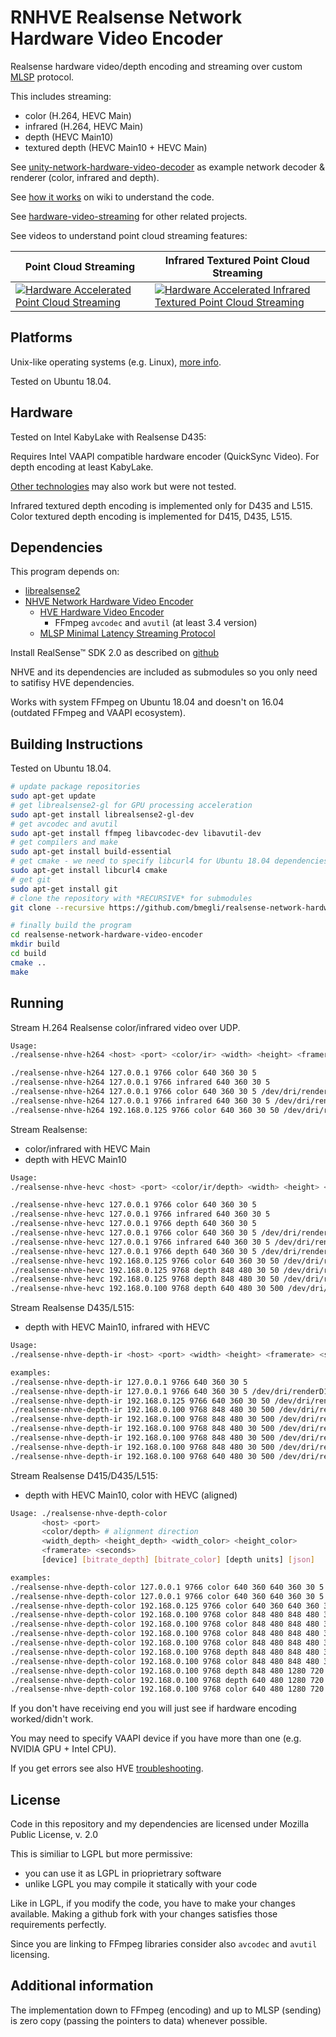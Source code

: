 # RNHVE Realsense Network Hardware Video Encoder

Realsense hardware video/depth encoding and streaming over custom [MLSP](https://github.com/bmegli/minimal-latency-streaming-protocol) protocol.

This includes streaming:
- color (H.264, HEVC Main)
- infrared (H.264, HEVC Main)
- depth (HEVC Main10)
- textured depth (HEVC Main10 + HEVC Main)

See [unity-network-hardware-video-decoder](https://github.com/bmegli/unity-network-hardware-video-decoder) as example network decoder & renderer (color, infrared and depth).

See [how it works](https://github.com/bmegli/realsense-network-hardware-video-encoder/wiki/How-it-works) on wiki to understand the code.

See [hardware-video-streaming](https://github.com/bmegli/hardware-video-streaming) for other related projects.

See videos to understand point cloud streaming features:

| Point Cloud Streaming | Infrared Textured Point Cloud Streaming |
|-----------------------|-----------------------------------------|
| [![Hardware Accelerated Point Cloud Streaming](http://img.youtube.com/vi/qnTxhfNW-_4/0.jpg)](http://www.youtube.com/watch?v=qnTxhfNW-_4) | [![Hardware Accelerated Infrared Textured Point Cloud Streaming](http://img.youtube.com/vi/zVIuvWMz5mU/0.jpg)](https://www.youtube.com/watch?v=zVIuvWMz5mU) |


## Platforms 

Unix-like operating systems (e.g. Linux), [more info](https://github.com/bmegli/realsense-network-hardware-video-encoder/wiki/Platforms).

Tested on Ubuntu 18.04.

## Hardware

Tested on Intel KabyLake with Realsense D435:

Requires Intel VAAPI compatible hardware encoder (QuickSync Video). For depth encoding at least KabyLake.

[Other technologies](https://github.com/bmegli/realsense-network-hardware-video-encoder/wiki/Hardware) may also work but were not tested.

Infrared textured depth encoding is implemented only for D435 and L515.
Color textured depth encoding is implemented for D415, D435, L515.

## Dependencies

This program depends on:
- [librealsense2](https://github.com/IntelRealSense/librealsense)
- [NHVE Network Hardware Video Encoder](https://github.com/bmegli/network-hardware-video-encoder)
	- [HVE Hardware Video Encoder](https://github.com/bmegli/hardware-video-encoder)
		- FFmpeg `avcodec` and `avutil` (at least 3.4 version)
	- [MLSP Minimal Latency Streaming Protocol](https://github.com/bmegli/minimal-latency-streaming-protocol)

Install RealSense™ SDK 2.0 as described on [github](https://github.com/IntelRealSense/librealsense) 

NHVE and its dependencies are included as submodules so you only need to satifisy HVE dependencies.

Works with system FFmpeg on Ubuntu 18.04 and doesn't on 16.04 (outdated FFmpeg and VAAPI ecosystem).

## Building Instructions

Tested on Ubuntu 18.04.

``` bash
# update package repositories
sudo apt-get update 
# get librealsense2-gl for GPU processing acceleration
sudo apt-get install librealsense2-gl-dev
# get avcodec and avutil
sudo apt-get install ffmpeg libavcodec-dev libavutil-dev
# get compilers and make 
sudo apt-get install build-essential
# get cmake - we need to specify libcurl4 for Ubuntu 18.04 dependencies problem
sudo apt-get install libcurl4 cmake
# get git
sudo apt-get install git
# clone the repository with *RECURSIVE* for submodules
git clone --recursive https://github.com/bmegli/realsense-network-hardware-video-encoder.git

# finally build the program
cd realsense-network-hardware-video-encoder
mkdir build
cd build
cmake ..
make
```

## Running

Stream H.264 Realsense color/infrared video over UDP.

```bash
Usage:
./realsense-nhve-h264 <host> <port> <color/ir> <width> <height> <framerate> <seconds> [device] [bitrate]

./realsense-nhve-h264 127.0.0.1 9766 color 640 360 30 5
./realsense-nhve-h264 127.0.0.1 9766 infrared 640 360 30 5
./realsense-nhve-h264 127.0.0.1 9766 color 640 360 30 5 /dev/dri/renderD128
./realsense-nhve-h264 127.0.0.1 9766 infrared 640 360 30 5 /dev/dri/renderD128
./realsense-nhve-h264 192.168.0.125 9766 color 640 360 30 50 /dev/dri/renderD128 500000
```

Stream Realsense:
- color/infrared with HEVC Main
- depth with HEVC Main10


```bash
Usage:
./realsense-nhve-hevc <host> <port> <color/ir/depth> <width> <height> <framerate> <seconds> [device] [bitrate] [depth units] [json]

./realsense-nhve-hevc 127.0.0.1 9766 color 640 360 30 5
./realsense-nhve-hevc 127.0.0.1 9766 infrared 640 360 30 5
./realsense-nhve-hevc 127.0.0.1 9766 depth 640 360 30 5
./realsense-nhve-hevc 127.0.0.1 9766 color 640 360 30 5 /dev/dri/renderD128
./realsense-nhve-hevc 127.0.0.1 9766 infrared 640 360 30 5 /dev/dri/renderD128
./realsense-nhve-hevc 127.0.0.1 9766 depth 640 360 30 5 /dev/dri/renderD128
./realsense-nhve-hevc 192.168.0.125 9766 color 640 360 30 50 /dev/dri/renderD128 500000
./realsense-nhve-hevc 192.168.0.125 9768 depth 848 480 30 50 /dev/dri/renderD128 2000000
./realsense-nhve-hevc 192.168.0.125 9768 depth 848 480 30 50 /dev/dri/renderD128 8000000 0.0001
./realsense-nhve-hevc 192.168.0.100 9768 depth 640 480 30 500 /dev/dri/renderD128 8000000 0.0000390625 my_config.json
```

Stream Realsense D435/L515:
- depth with HEVC Main10, infrared with HEVC

```bash
Usage:
./realsense-nhve-depth-ir <host> <port> <width> <height> <framerate> <seconds> [device] [bitrate_depth] [bitrate_ir] [depth units] [json]

examples: 
./realsense-nhve-depth-ir 127.0.0.1 9766 640 360 30 5
./realsense-nhve-depth-ir 127.0.0.1 9766 640 360 30 5 /dev/dri/renderD128
./realsense-nhve-depth-ir 192.168.0.125 9766 640 360 30 50 /dev/dri/renderD128 4000000 1000000
./realsense-nhve-depth-ir 192.168.0.100 9768 848 480 30 500 /dev/dri/renderD128 8000000 1000000 0.0001
./realsense-nhve-depth-ir 192.168.0.100 9768 848 480 30 500 /dev/dri/renderD128 8000000 1000000 0.00005
./realsense-nhve-depth-ir 192.168.0.100 9768 848 480 30 500 /dev/dri/renderD128 8000000 1000000 0.000025
./realsense-nhve-depth-ir 192.168.0.100 9768 848 480 30 500 /dev/dri/renderD128 8000000 1000000 0.0000125
./realsense-nhve-depth-ir 192.168.0.100 9768 848 480 30 500 /dev/dri/renderD128 8000000 1000000 0.0000125
./realsense-nhve-depth-ir 192.168.0.100 9768 640 480 30 500 /dev/dri/renderD128 8000000 1000000 0.0000390625 my_config.json
```

Stream Realsense D415/D435/L515:
- depth with HEVC Main10, color with HEVC (aligned)

```bash
Usage: ./realsense-nhve-depth-color
       <host> <port>
       <color/depth> # alignment direction
       <width_depth> <height_depth> <width_color> <height_color>
       <framerate> <seconds>
       [device] [bitrate_depth] [bitrate_color] [depth units] [json]

examples:
./realsense-nhve-depth-color 127.0.0.1 9766 color 640 360 640 360 30 5
./realsense-nhve-depth-color 127.0.0.1 9766 color 640 360 640 360 30 5 /dev/dri/renderD128
./realsense-nhve-depth-color 192.168.0.125 9766 color 640 360 640 360 30 50 /dev/dri/renderD128 4000000 1000000
./realsense-nhve-depth-color 192.168.0.100 9768 color 848 480 848 480 30 500 /dev/dri/renderD128 8000000 1000000 0.0001
./realsense-nhve-depth-color 192.168.0.100 9768 color 848 480 848 480 30 500 /dev/dri/renderD128 8000000 1000000 0.00005
./realsense-nhve-depth-color 192.168.0.100 9768 color 848 480 848 480 30 500 /dev/dri/renderD128 8000000 1000000 0.000025
./realsense-nhve-depth-color 192.168.0.100 9768 color 848 480 848 480 30 500 /dev/dri/renderD128 8000000 1000000 0.0000125
./realsense-nhve-depth-color 192.168.0.100 9768 depth 848 480 848 480 30 500 /dev/dri/renderD128 8000000 1000000 0.0000125
./realsense-nhve-depth-color 192.168.0.100 9768 color 848 480 848 480 30 500 /dev/dri/renderD128 8000000 1000000 0.00003125f
./realsense-nhve-depth-color 192.168.0.100 9768 depth 848 480 1280 720 30 500 /dev/dri/renderD128 8000000 1000000 0.00003125f
./realsense-nhve-depth-color 192.168.0.100 9768 depth 640 480 1280 720 30 500 /dev/dri/renderD128 8000000 1000000 0.0000390625 my_config.json
./realsense-nhve-depth-color 192.168.0.100 9768 color 640 480 1280 720 30 500 /dev/dri/renderD128 8000000 1000000 0.0000390625 my_config.json
```

If you don't have receiving end you will just see if hardware encoding worked/didn't work.

You may need to specify VAAPI device if you have more than one (e.g. NVIDIA GPU + Intel CPU).

If you get errors see also HVE [troubleshooting](https://github.com/bmegli/hardware-video-encoder/wiki/Troubleshooting).

## License

Code in this repository and my dependencies are licensed under Mozilla Public License, v. 2.0

This is similiar to LGPL but more permissive:
- you can use it as LGPL in prioprietrary software
- unlike LGPL you may compile it statically with your code

Like in LGPL, if you modify the code, you have to make your changes available.
Making a github fork with your changes satisfies those requirements perfectly.

Since you are linking to FFmpeg libraries consider also `avcodec` and `avutil` licensing.

## Additional information

The implementation down to FFmpeg (encoding) and up to MLSP (sending) is zero copy (passing the pointers to data) whenever possible.

